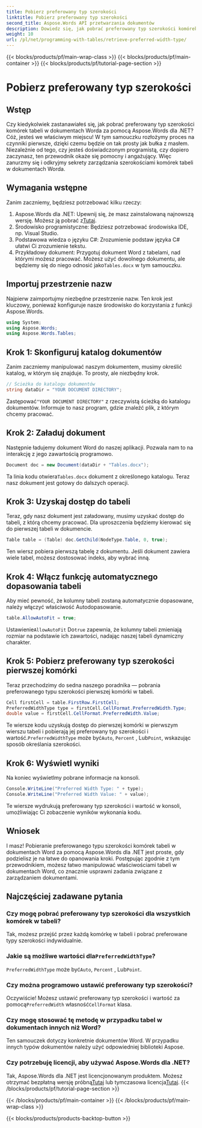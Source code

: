 ```yaml
---
title: Pobierz preferowany typ szerokości
linktitle: Pobierz preferowany typ szerokości
second_title: Aspose.Words API przetwarzania dokumentów
description: Dowiedz się, jak pobrać preferowany typ szerokości komórek tabeli w dokumentach programu Word przy użyciu Aspose.Words dla platformy .NET, korzystając z naszego przewodnika krok po kroku.
weight: 10
url: /pl/net/programming-with-tables/retrieve-preferred-width-type/
---
```


{{< blocks/products/pf/main-wrap-class >}}
{{< blocks/products/pf/main-container >}}
{{< blocks/products/pf/tutorial-page-section >}}

# Pobierz preferowany typ szerokości

## Wstęp

Czy kiedykolwiek zastanawiałeś się, jak pobrać preferowany typ szerokości komórek tabeli w dokumentach Worda za pomocą Aspose.Words dla .NET? Cóż, jesteś we właściwym miejscu! W tym samouczku rozłożymy proces na czynniki pierwsze, dzięki czemu będzie on tak prosty jak bułka z masłem. Niezależnie od tego, czy jesteś doświadczonym programistą, czy dopiero zaczynasz, ten przewodnik okaże się pomocny i angażujący. Więc zanurzmy się i odkryjmy sekrety zarządzania szerokościami komórek tabeli w dokumentach Worda.

## Wymagania wstępne

Zanim zaczniemy, będziesz potrzebować kilku rzeczy:

1.  Aspose.Words dla .NET: Upewnij się, że masz zainstalowaną najnowszą wersję. Możesz ją pobrać z[Tutaj](https://releases.aspose.com/words/net/).
2. Środowisko programistyczne: Będziesz potrzebować środowiska IDE, np. Visual Studio.
3. Podstawowa wiedza o języku C#: Zrozumienie podstaw języka C# ułatwi Ci zrozumienie tekstu.
4.  Przykładowy dokument: Przygotuj dokument Word z tabelami, nad którymi możesz pracować. Możesz użyć dowolnego dokumentu, ale będziemy się do niego odnosić jako`Tables.docx` w tym samouczku.

## Importuj przestrzenie nazw

Najpierw zaimportujmy niezbędne przestrzenie nazw. Ten krok jest kluczowy, ponieważ konfiguruje nasze środowisko do korzystania z funkcji Aspose.Words.

```csharp
using System;
using Aspose.Words;
using Aspose.Words.Tables;
```

## Krok 1: Skonfiguruj katalog dokumentów

Zanim zaczniemy manipulować naszym dokumentem, musimy określić katalog, w którym się znajduje. To prosty, ale niezbędny krok.

```csharp
// Ścieżka do katalogu dokumentów
string dataDir = "YOUR DOCUMENT DIRECTORY";
```

 Zastępować`"YOUR DOCUMENT DIRECTORY"` z rzeczywistą ścieżką do katalogu dokumentów. Informuje to nasz program, gdzie znaleźć plik, z którym chcemy pracować.

## Krok 2: Załaduj dokument

Następnie ładujemy dokument Word do naszej aplikacji. Pozwala nam to na interakcję z jego zawartością programowo.

```csharp
Document doc = new Document(dataDir + "Tables.docx");
```

 Ta linia kodu otwiera`Tables.docx` dokument z określonego katalogu. Teraz nasz dokument jest gotowy do dalszych operacji.

## Krok 3: Uzyskaj dostęp do tabeli

Teraz, gdy nasz dokument jest załadowany, musimy uzyskać dostęp do tabeli, z którą chcemy pracować. Dla uproszczenia będziemy kierować się do pierwszej tabeli w dokumencie.

```csharp
Table table = (Table) doc.GetChild(NodeType.Table, 0, true);
```

Ten wiersz pobiera pierwszą tabelę z dokumentu. Jeśli dokument zawiera wiele tabel, możesz dostosować indeks, aby wybrać inną.

## Krok 4: Włącz funkcję automatycznego dopasowania tabeli

Aby mieć pewność, że kolumny tabeli zostaną automatycznie dopasowane, należy włączyć właściwość Autodopasowanie.

```csharp
table.AllowAutoFit = true;
```

 Ustawienie`AllowAutoFit` Do`true` zapewnia, że kolumny tabeli zmieniają rozmiar na podstawie ich zawartości, nadając naszej tabeli dynamiczny charakter.

## Krok 5: Pobierz preferowany typ szerokości pierwszej komórki

Teraz przechodzimy do sedna naszego poradnika — pobrania preferowanego typu szerokości pierwszej komórki w tabeli.

```csharp
Cell firstCell = table.FirstRow.FirstCell;
PreferredWidthType type = firstCell.CellFormat.PreferredWidth.Type;
double value = firstCell.CellFormat.PreferredWidth.Value;
```

 Te wiersze kodu uzyskują dostęp do pierwszej komórki w pierwszym wierszu tabeli i pobierają jej preferowany typ szerokości i wartość.`PreferredWidthType` może być`Auto`, `Percent` , Lub`Point`, wskazując sposób określania szerokości.

## Krok 6: Wyświetl wyniki

Na koniec wyświetlmy pobrane informacje na konsoli.

```csharp
Console.WriteLine("Preferred Width Type: " + type);
Console.WriteLine("Preferred Width Value: " + value);
```

Te wiersze wydrukują preferowany typ szerokości i wartość w konsoli, umożliwiając Ci zobaczenie wyników wykonania kodu.

## Wniosek

I masz! Pobieranie preferowanego typu szerokości komórek tabeli w dokumentach Word za pomocą Aspose.Words dla .NET jest proste, gdy podzielisz je na łatwe do opanowania kroki. Postępując zgodnie z tym przewodnikiem, możesz łatwo manipulować właściwościami tabeli w dokumentach Word, co znacznie usprawni zadania związane z zarządzaniem dokumentami.

## Najczęściej zadawane pytania

### Czy mogę pobrać preferowany typ szerokości dla wszystkich komórek w tabeli?

Tak, możesz przejść przez każdą komórkę w tabeli i pobrać preferowane typy szerokości indywidualnie.

###  Jakie są możliwe wartości dla`PreferredWidthType`?

`PreferredWidthType` może być`Auto`, `Percent` , Lub`Point`.

### Czy można programowo ustawić preferowany typ szerokości?

 Oczywiście! Możesz ustawić preferowany typ szerokości i wartość za pomocą`PreferredWidth` własność`CellFormat` klasa.

### Czy mogę stosować tę metodę w przypadku tabel w dokumentach innych niż Word?

Ten samouczek dotyczy konkretnie dokumentów Word. W przypadku innych typów dokumentów należy użyć odpowiedniej biblioteki Aspose.

### Czy potrzebuję licencji, aby używać Aspose.Words dla .NET?

 Tak, Aspose.Words dla .NET jest licencjonowanym produktem. Możesz otrzymać bezpłatną wersję próbną[Tutaj](https://releases.aspose.com/) lub tymczasowa licencja[Tutaj](https://purchase.aspose.com/temporary-license/).
{{< /blocks/products/pf/tutorial-page-section >}}

{{< /blocks/products/pf/main-container >}}
{{< /blocks/products/pf/main-wrap-class >}}

{{< blocks/products/products-backtop-button >}}
